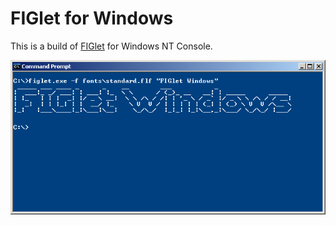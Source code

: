 # FIGlet for Windows

This is a build of [FIGlet](http://www.figlet.org/) for Windows NT Console.

![Screenshot](figlet.png)
